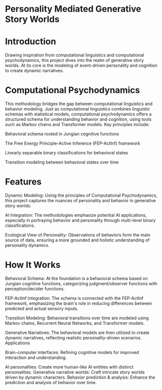 # Personality Mediated Generative Story Worlds

# Introduction
Drawing inspiration from computational linguistics and computational psychodynamics, this project dives into the realm of generative story worlds. At its core is the modeling of event-driven personality and cognition to create dynamic narratives.

# Computational Psychodynamics
This methodology bridges the gap between computational linguistics and behavior modeling. Just as computational linguistics combines linguistic schemas with statistical models, computational psychodynamics offers a structured schema for understanding behavior and cognition, using tools such as Markov chains and Transformer models. Key principles include:

Behavioral schema rooted in Jungian cognitive functions

The Free Energy Principle-Active Inference (FEP-ActInf) framework

Linearly separable binary classifications for behavioral states

Transition modeling between behavioral states over time

# Features
Dynamic Modeling: Using the principles of Computational Psychodynamics, this project captures the nuances of personality and behavior in generative story worlds.

AI Integration: The methodologies emphasize potential AI applications, especially in portraying behavior and personality through multi-level binary classifications.

Ecological View of Personality: Observations of behaviors form the main source of data, ensuring a more grounded and holistic understanding of personality dynamics.

# How It Works

Behavioral Schema: At the foundation is a behavioral schema based on Jungian cognitive functions, categorizing judgment/observer functions with perception/decider functions.

FEP-ActInf Integration: The schema is connected with the FEP-ActInf framework, emphasizing the brain's role in reducing differences between predicted and actual sensory inputs.

Transition Modeling: Behavioral transitions over time are modeled using Markov chains, Recurrent Neural Networks, and Transformer models.

Generative Narratives: The behavioral models are then utilized to create dynamic narratives, reflecting realistic personality-driven scenarios.
Applications

Brain-computer interfaces: Refining cognitive models for improved interaction and understanding.

AI personalities: Create more human-like AI entities with distinct personalities.
Generative narrative worlds: Craft intricate story worlds driven by dynamic characters.
Behavior prediction & analysis: Enhance the prediction and analysis of behavior over time.
